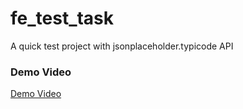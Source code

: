 # fe_test_task

A quick test project with jsonplaceholder.typicode API

### Demo Video
[Demo Video](https://user-images.githubusercontent.com/59662912/139109633-709fbd05-d51e-4908-872c-f54fb49ab13b.mp4)
